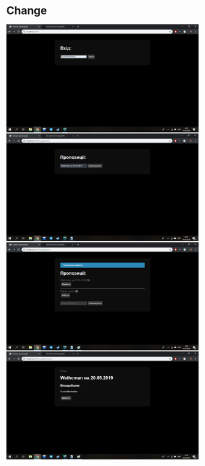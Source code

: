 # Change
![alt text](https://github.com/BorisykVova/Change/blob/master/screenshots/login.png)
![alt text](https://github.com/BorisykVova/Change/blob/master/screenshots/add.png)
![alt text](https://github.com/BorisykVova/Change/blob/master/screenshots/suggestions%20list.png)
![alt text](https://github.com/BorisykVova/Change/blob/master/screenshots/details%20suggestion.png)
